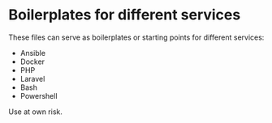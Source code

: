 # Boilerplates for different services
These files can serve as boilerplates or starting points for different services:

- Ansible
- Docker
- PHP
- Laravel
- Bash
- Powershell

Use at own risk.
